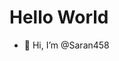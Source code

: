 # Hello World
- 👋 Hi, I’m @Saran458


<!---
Saran458/Saran458 is a ✨ special ✨ repository because its `README.md` (this file) appears on your GitHub profile.
You can click the Preview link to take a look at your changes.
--->
